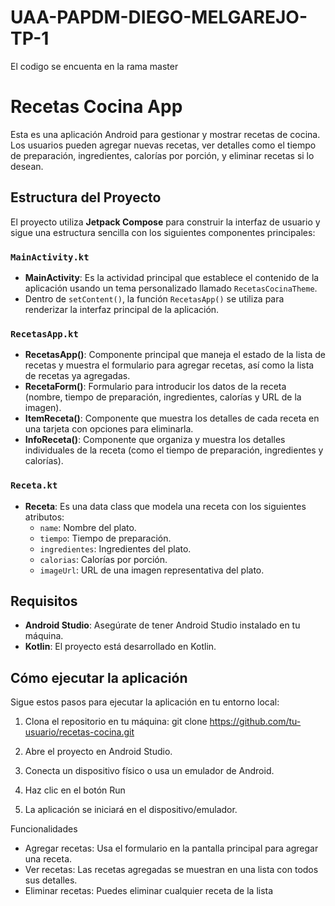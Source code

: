 # UAA-PAPDM-DIEGO-MELGAREJO-TP-1

El codigo se encuenta en la rama master
# Recetas Cocina App

Esta es una aplicación Android para gestionar y mostrar recetas de cocina. Los usuarios pueden agregar nuevas recetas, ver detalles como el tiempo de preparación, ingredientes, calorías por porción, y eliminar recetas si lo desean.

## Estructura del Proyecto

El proyecto utiliza **Jetpack Compose** para construir la interfaz de usuario y sigue una estructura sencilla con los siguientes componentes principales:

### `MainActivity.kt`

- **MainActivity**: Es la actividad principal que establece el contenido de la aplicación usando un tema personalizado llamado `RecetasCocinaTheme`.
- Dentro de `setContent()`, la función `RecetasApp()` se utiliza para renderizar la interfaz principal de la aplicación.

### `RecetasApp.kt`

- **RecetasApp()**: Componente principal que maneja el estado de la lista de recetas y muestra el formulario para agregar recetas, así como la lista de recetas ya agregadas.
- **RecetaForm()**: Formulario para introducir los datos de la receta (nombre, tiempo de preparación, ingredientes, calorías y URL de la imagen).
- **ItemReceta()**: Componente que muestra los detalles de cada receta en una tarjeta con opciones para eliminarla.
- **InfoReceta()**: Componente que organiza y muestra los detalles individuales de la receta (como el tiempo de preparación, ingredientes y calorías).

### `Receta.kt`

- **Receta**: Es una data class que modela una receta con los siguientes atributos:
  - `name`: Nombre del plato.
  - `tiempo`: Tiempo de preparación.
  - `ingredientes`: Ingredientes del plato.
  - `calorias`: Calorías por porción.
  - `imageUrl`: URL de una imagen representativa del plato.

## Requisitos

- **Android Studio**: Asegúrate de tener Android Studio instalado en tu máquina.
- **Kotlin**: El proyecto está desarrollado en Kotlin.

## Cómo ejecutar la aplicación

Sigue estos pasos para ejecutar la aplicación en tu entorno local:

1. Clona el repositorio en tu máquina:
   git clone https://github.com/tu-usuario/recetas-cocina.git
   
3. Abre el proyecto en Android Studio.
4. Conecta un dispositivo físico o usa un emulador de Android.
5. Haz clic en el botón Run
6. La aplicación se iniciará en el dispositivo/emulador.

Funcionalidades
- Agregar recetas: Usa el formulario en la pantalla principal para agregar una receta.
- Ver recetas: Las recetas agregadas se muestran en una lista con todos sus detalles.
- Eliminar recetas: Puedes eliminar cualquier receta de la lista
